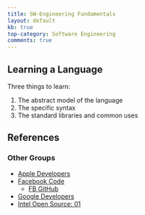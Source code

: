 ```yaml
---
title: SW-Engineering Fundamentals
layout: default
kb: true
top-category: Software Engineering
comments: true
---
```


## Learning a Language

Three things to learn:
1) The abstract model of the language
2) The specific syntax
3) The standard libraries and common uses

## References

### Other Groups

* [Apple Developers](https://developer.apple.com/)
* [Facebook Code](https://code.facebook.com/)
    + [FB GitHub](https://github.com/facebook)
* [Google Developers](https://developers.google.com/)
* [Intel Open Source: 01](https://01.org/)
